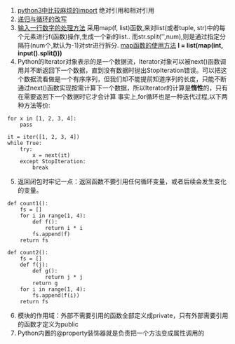 
1. [python3中比较麻烦的import](https://zhuanlan.zhihu.com/p/63143493) 绝对引用和相对引用
2. [递归与循环的改写](https://www.zhihu.com/question/20418254?sort=created)
3. [输入一行数字的处理方法](https://blog.csdn.net/weixin_39613291/article/details/109872736)
   采用map(f, list)函数,来对list(或者tuple, str)中的每个元素进行f(函数)操作,生成一个新的list.. 
   而str.split('',num),则是通过指定分隔符(num个,默认为-1)对str进行拆分.
   [map函数的使用方法](https://www.runoob.com/python/python-func-map.html)
   <strong>l = list(map(int, input().split()))</strong>
4. Python的Iterator对象表示的是一个数据流，Iterator对象可以被next()函数调用并不断返回下一个数据，直到没有数据时抛出StopIteration错误。可以把这个数据流看做是一个有序序列，但我们却不能提前知道序列的长度，只能不断通过next()函数实现按需计算下一个数据，所以Iterator的计算是**惰性**的，只有在需要返回下一个数据时它才会计算
事实上,for循环也是一种迭代过程,以下两种方法等价:

```
for x in [1, 2, 3, 4]:
    pass
```
```
it = iter([1, 2, 3, 4])
while True:
    try:
        x = next(it)
    except StopIteration:
        break
```
5. 返回闭包时牢记一点：返回函数不要引用任何循环变量，或者后续会发生变化的变量。
```
def count1():
    fs = []
    for i in range(1, 4):
        def f():
            return i * i
        fs.append(f)
    return fs

def count2():
    fs = []
    def f(j):
        def g():
            return j * j
        return g
    for i in range(1, 4):
        fs.append(f(i))
    return fs

```
6. 模块的作用域：外部不需要引用的函数全部定义成private，只有外部需要引用的函数才定义为public
7. Python内置的@property装饰器就是负责把一个方法变成属性调用的